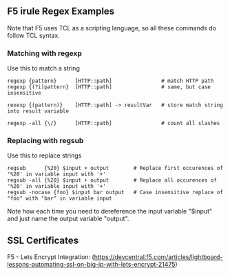 ## F5 irule Regex Examples

Note that F5 uses TCL as a scripting language, so all these commands do follow TCL syntax.

### Matching with regexp

Use this to match a string 

    regexp {pattern}      [HTTP::path]                # match HTTP path
    regexp {(?i)pattern}  [HTTP::path]                # same, but case insensitive
    
    rexexp {(pattern)}    [HTTP::path] -> resultVar   # store match string into result variable
    
    regexp -all {\/}      [HTTP::path]                # count all slashes

### Replacing with regsub

Use this to replace strings

    regsub      {%20} $input + output        # Replace first occurences of '%20' in variable input with '+'
    regsub -all {%20} $input + output        # Replace all occurences of '%20' in variable input with '+'
    regsub -nocase {foo} $input bar output   # Case insensitive replace of "foo" with "bar" in variable input
    
Note how each time you need to dereference the input variable "$input" and just name the output variable "output".

## SSL Certificates

F5 - Lets Encrypt Integration: (https://devcentral.f5.com/articles/lightboard-lessons-automating-ssl-on-big-ip-with-lets-encrypt-21475)
